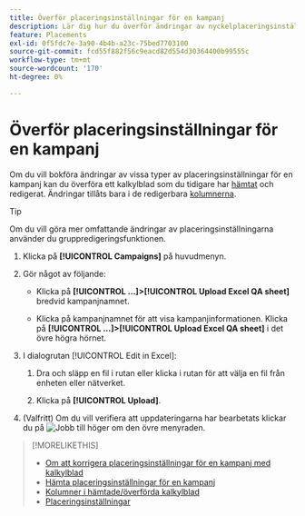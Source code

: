 ```yaml
---
title: Överför placeringsinställningar för en kampanj
description: Lär dig hur du överför ändringar av nyckelplaceringsinställningar för en kampanj med Excel QA-kalkylblad.
feature: Placements
exl-id: 0f5fdc7e-3a90-4b4b-a23c-75bed7703100
source-git-commit: fcd55f882f56c9eacd82d554d30364400b99555c
workflow-type: tm+mt
source-wordcount: '170'
ht-degree: 0%

---
```


# Överför placeringsinställningar för en kampanj

Om du vill bokföra ändringar av vissa typer av placeringsinställningar för en kampanj kan du överföra ett kalkylblad som du tidigare har [hämtat](qa-sheet-download.md) och redigerat. Ändringar tillåts bara i de redigerbara [kolumnerna](qa-sheet-columns.md).

>[!TIP]
>
>Om du vill göra mer omfattande ändringar av placeringsinställningarna använder du gruppredigeringsfunktionen.<!-- add link once we have help on it -->

1. Klicka på **[!UICONTROL Campaigns]** på huvudmenyn.

1. Gör något av följande:

   * Klicka på **[!UICONTROL ...]>[!UICONTROL Upload Excel QA sheet]** bredvid kampanjnamnet.

   * Klicka på kampanjnamnet för att visa kampanjinformationen. Klicka på **[!UICONTROL ...]>[!UICONTROL Upload Excel QA sheet]** i det övre högra hörnet.

1. I dialogrutan [!UICONTROL Edit in Excel]:

   1. Dra och släpp en fil i rutan eller klicka i rutan för att välja en fil från enheten eller nätverket.

   1. Klicka på **[!UICONTROL Upload]**.

1. (Valfritt) Om du vill verifiera att uppdateringarna har bearbetats klickar du på ![Jobb](/help/dsp/assets/downloads.png) till höger om den övre menyraden.

>[!MORELIKETHIS]
>
>* [Om att korrigera placeringsinställningar för en kampanj med kalkylblad](qa-about.md)
>* [Hämta placeringsinställningar för en kampanj](qa-sheet-download.md)
>* [Kolumner i hämtade/överförda kalkylblad](qa-sheet-columns.md)
>* [Placeringsinställningar](/help/dsp/campaign-management/placements/placement-settings.md)

